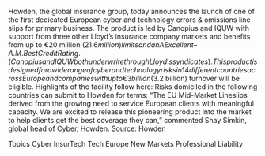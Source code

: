 Howden, the global insurance group, today announces the launch of one of the first dedicated European cyber and technology errors & omissions line slips for primary business.
The product is led by Canopius and IQUW with support from three other Lloyd’s insurance company markets and benefits from up to €20 million ($21.6 million) limits and an A Excellent – A.M. Best Credit Rating. (Canopius and IQUW both underwrite through Lloyd’s syndicates).
This product is designed for a wide range of cyber and technology risks in 14 different countries across Europe and companies with up to €3 billion ($3.2 billion) turnover will be eligible.
Highlights of the facility follow here:
Risks domiciled in the following countries can submit to Howden for terms:
“The EU Mid-Market Lineslips derived from the growing need to service European clients with meaningful capacity. We are excited to release this pioneering product into the market to help clients get the best coverage they can,” commented Shay Simkin, global head of Cyber, Howden.
Source: Howden

Topics
Cyber
InsurTech
Tech
Europe
New Markets
Professional Liability
